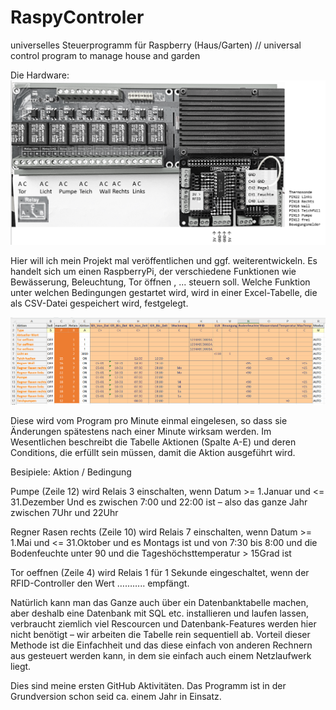 # RaspyControler
universelles Steuerprogramm für Raspberry (Haus/Garten)  // universal control program to manage house and garden

Die Hardware:
![alt text](https://github.com/OldiRolf/RaspyControler/blob/main/Raspberry%20Pi%20with%20protoshield%20and%20relais%20extension.png?raw=true)

Hier will ich mein Projekt mal veröffentlichen und ggf. weiterentwickeln.
Es handelt sich um einen RaspberryPi, der verschiedene Funktionen wie Bewässerung, Beleuchtung, Tor öffnen , ...  steuern soll.
Welche Funktion unter welchen Bedingungen gestartet wird, wird in einer Excel-Tabelle, die als CSV-Datei gespeichert wird, festgelegt.

![alt text](https://github.com/OldiRolf/RaspyControler/blob/main/Steuertabelle.png?raw=true)

Diese wird vom  Program pro Minute einmal eingelesen, so dass sie Änderungen spätestens nach einer Minute wirksam werden. 
Im Wesentlichen beschreibt die Tabelle Aktionen (Spalte A-E) und deren Conditions, die erfüllt sein müssen, damit die Aktion ausgeführt wird.

Besipiele:  Aktion / Bedingung
    
Pumpe (Zeile 12) wird Relais 3 einschalten, 
  wenn Datum >= 1.Januar und <= 31.Dezember 
  Und es zwischen 7:00 und 22:00 ist – also das ganze Jahr zwischen 7Uhr und 22Uhr

Regner Rasen rechts (Zeile 10) wird Relais 7 einschalten,
 	wenn Datum >= 1.Mai und <= 31.Oktober
 	und es Montags ist
 	und von 7:30 bis 8:00 
 	und die Bodenfeuchte unter 90 
 	und die Tageshöchsttemperatur > 15Grad ist

Tor oeffnen (Zeile 4) wird Relais 1 für 1 Sekunde eingeschaltet,
	wenn der RFID-Controller den Wert ……….. empfängt.

Natürlich kann man das Ganze auch über ein Datenbanktabelle machen, aber deshalb eine Datenbank mit SQL etc. installieren und laufen lassen, verbraucht ziemlich viel Rescourcen und Datenbank-Features werden hier nicht benötigt – wir arbeiten die Tabelle rein sequentiell ab. Vorteil dieser Methode ist die Einfachheit und das diese einfach von anderen Rechnern aus gesteuert werden kann, in dem sie einfach auch einem Netzlaufwerk liegt.


Dies sind meine ersten GitHub Aktivitäten. 
Das Programm ist in der Grundversion schon seid ca. einem Jahr in Einsatz.
